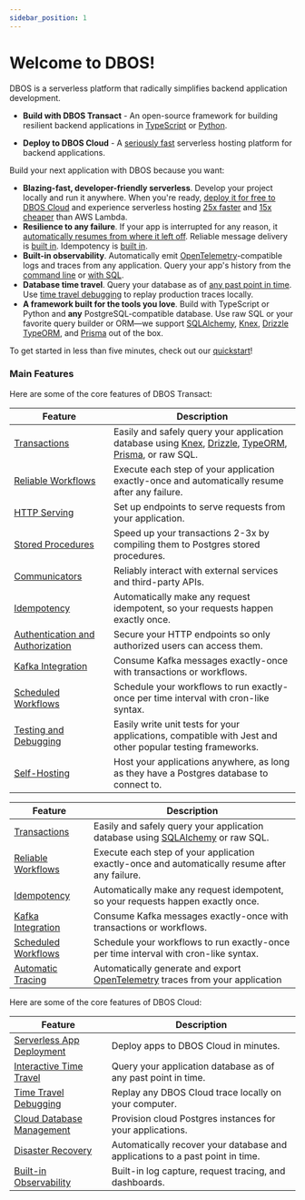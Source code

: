 ```yaml
---
sidebar_position: 1
---
```


# Welcome to DBOS!

DBOS is a serverless platform that radically simplifies backend application development.

- **Build with DBOS Transact** - An open-source framework for building resilient backend applications in [TypeScript](https://github.com/dbos-inc/dbos-transact) or [Python](https://www.dbos.dev/dbos-transact-python).

- **Deploy to DBOS Cloud** - A [seriously fast](https://www.dbos.dev/blog/dbos-vs-aws-step-functions-benchmark) serverless hosting platform for backend applications.

Build your next application with DBOS because you want:

- **Blazing-fast, developer-friendly serverless**.  Develop your project locally and run it anywhere. When you're ready, [deploy it for free to DBOS Cloud](./getting-started/quickstart#deploy-your-first-app-to-the-cloud) and experience serverless hosting [25x faster](https://www.dbos.dev/blog/dbos-vs-aws-step-functions-benchmark) and [15x cheaper](https://www.dbos.dev/blog/dbos-vs-lambda-cost) than AWS Lambda.
- **Resilience to any failure**.  If your app is interrupted for any reason, it [automatically resumes from where it left off](./typescript/tutorials/workflow-tutorial#reliability-guarantees).  Reliable message delivery is [built in](./typescript/tutorials/workflow-communication-tutorial#reliability-guarantees-1). Idempotency is [built in](./typescript/tutorials/idempotency-tutorial).
- **Built-in observability**. Automatically emit [OpenTelemetry](https://opentelemetry.io/)-compatible logs and traces from any application. Query your app's history from the [command line](./typescript/reference/cli#workflow-management-commands) or [with SQL](./explanations/system-tables).
- **Database time travel**. Query your database as of [any past point in time](./cloud-tutorials/interactive-timetravel.md). Use [time travel debugging](./cloud-tutorials/timetravel-debugging.md) to replay production traces locally.
- **A framework built for the tools you love**. Build with TypeScript or Python and **any** PostgreSQL-compatible database. Use raw SQL or your favorite query builder or ORM&mdash;we support  [SQLAlchemy](https://www.dbos.dev/dbos-transact-python), [Knex](./typescript/tutorials/using-knex.md), [Drizzle](./typescript/tutorials/using-drizzle.md) [TypeORM](./typescript/tutorials/using-typeorm.md), and [Prisma](./typescript/tutorials/using-prisma.md) out of the box.

To get started in less than five minutes, check out our [quickstart](./getting-started/quickstart)!

### Main Features

Here are some of the core features of DBOS Transact:

<Tabs groupId="language">
<TabItem value="typescript" label="TypeScript">

| Feature                                                                       | Description
| ----------------------------------------------------------------------------- | ------------------------------------------------------------------------------------------------------------------------- |
| [Transactions](./typescript/tutorials/transaction-tutorial.md)                           | Easily and safely query your application database using [Knex](./typescript/tutorials/using-knex.md), [Drizzle](./typescript/tutorials/using-drizzle.md), [TypeORM](./typescript/tutorials/using-typeorm.md), [Prisma](./typescript/tutorials/using-prisma.md), or raw SQL.
| [Reliable Workflows](./typescript/tutorials/workflow-tutorial)                           | Execute each step of your application exactly-once and automatically resume after any failure.
| [HTTP Serving](./typescript/tutorials/http-serving-tutorial)                             | Set up endpoints to serve requests from your application.
| [Stored Procedures](./typescript/tutorials/stored-proc-tutorial.md)                      | Speed up your transactions 2-3x by compiling them to Postgres stored procedures.
| [Communicators](./typescript/tutorials/http-serving-tutorial)                            | Reliably interact with external services and third-party APIs.
| [Idempotency](./typescript/tutorials/idempotency-tutorial)                               | Automatically make any request idempotent, so your requests happen exactly once.
| [Authentication and Authorization](./typescript/tutorials/authentication-authorization)  | Secure your HTTP endpoints so only authorized users can access them.
| [Kafka Integration](./typescript/tutorials/kafka-integration)                            | Consume Kafka messages exactly-once with transactions or workflows.
| [Scheduled Workflows](./typescript/tutorials/scheduled-workflows.md)                     | Schedule your workflows to run exactly-once per time interval with cron-like syntax.
| [Testing and Debugging](./typescript/tutorials/testing-tutorial)                         | Easily write unit tests for your applications, compatible with Jest and other popular testing frameworks.
| [Self-Hosting](./typescript/tutorials/self-hosting)                                      | Host your applications anywhere, as long as they have a Postgres database to connect to.

</TabItem>
<TabItem value="python" label="Python">

| Feature                                                                       | Description
| ----------------------------------------------------------------------------- | ------------------------------------------------------------------------------------------------------------------------- |
| [Transactions](./python/tutorials/transaction-tutorial.md)                                      | Easily and safely query your application database using [SQLAlchemy](https://www.sqlalchemy.org/) or raw SQL.
| [Reliable Workflows](./python/tutorials/workflow-tutorial.md)                                   | Execute each step of your application exactly-once and automatically resume after any failure.
| [Idempotency](./python/tutorials/idempotency-tutorial.md)                                       | Automatically make any request idempotent, so your requests happen exactly once.
| [Kafka Integration](https://www.dbos.dev/dbos-transact-python)                                  | Consume Kafka messages exactly-once with transactions or workflows.
| [Scheduled Workflows](./python/tutorials/scheduled-workflows.md)                                | Schedule your workflows to run exactly-once per time interval with cron-like syntax.
| [Automatic Tracing](./python/tutorials/logging-and-tracing.md)                                  | Automatically generate and export [OpenTelemetry](https://opentelemetry.io/) traces from your application

</TabItem>
</Tabs>

Here are some of the core features of DBOS Cloud:

| Feature                                                                          | Description
| -------------------------------------------------------------------------------- | ------------------------------------------------------------------------------------------------------------------------- |
| [Serverless App Deployment](./cloud-tutorials/application-management.md)         | Deploy apps to DBOS Cloud in minutes.
| [Interactive Time Travel](./cloud-tutorials/interactive-timetravel.md)           | Query your application database as of any past point in time.
| [Time Travel Debugging](./cloud-tutorials/timetravel-debugging.md)               | Replay any DBOS Cloud trace locally on your computer.
| [Cloud Database Management](./cloud-tutorials/database-management.md)            | Provision cloud Postgres instances for your applications.
| [Disaster Recovery](./cloud-tutorials/database-management.md#database-recovery)  | Automatically recover your database and applications to a past point in time.
| [Built-in Observability](./cloud-tutorials/monitoring-dashboard.md)              | Built-in log capture, request tracing, and dashboards.
